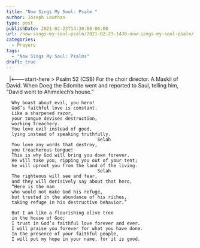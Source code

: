```yaml
---
title: "Now Sings My Soul: Psalm "
author: Joseph Louthan
type: post
publishDate: 2021-02-23T14:30:00-06:00
url: /now-sings-my-soul-psalm/2021-02-23-1430-now-sings-my-soul-psalm/
categories:
  - Prayers
tags:
  - "Now Sings My Soul: Psalms"
draft: true
---
```

<div style="font-variant: small-caps;">

</div>
&nbsp;
    |<---start-here
> Psalm 52 (CSB)
For the choir director. A Maskil of David. When Doeg the Edomite went and reported to Saul, telling him, “David went to Ahimelech’s house.” 

      Why boast about evil, you hero! 
      God’s faithful love is constant. 
      Like a sharpened razor, 
      your tongue devises destruction, 
      working treachery. 
      You love evil instead of good, 
      lying instead of speaking truthfully. 
                                      Selah 
      You love any words that destroy, 
      you treacherous tongue! 
      This is why God will bring you down forever. 
      He will take you, ripping you out of your tent; 
      he will uproot you from the land of the living. 
                                      Selah 
      The righteous will see and fear, 
      and they will derisively say about that hero, 
      “Here is the man 
      who would not make God his refuge, 
      but trusted in the abundance of his riches, 
      taking refuge in his destructive behavior.” 

      But I am like a flourishing olive tree 
      in the house of God; 
      I trust in God’s faithful love forever and ever. 
      I will praise you forever for what you have done. 
      In the presence of your faithful people, 
      I will put my hope in your name, for it is good.
